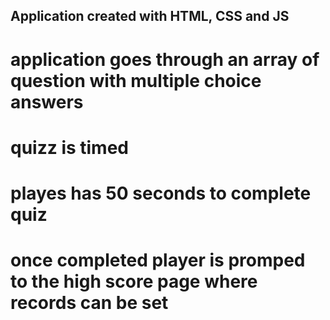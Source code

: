 ## Application created with HTML, CSS and JS

# application goes through an array of question with multiple choice answers

# quizz is timed

# playes has 50 seconds to complete quiz 

# once completed player is promped to the high score page where records can be set 